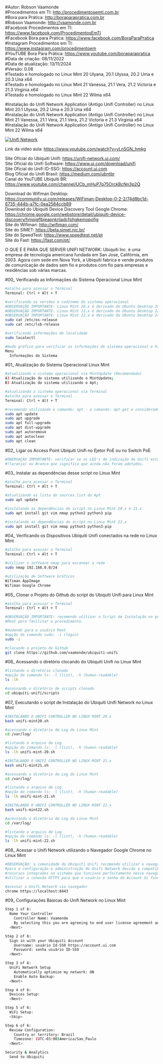 #Autor: Robson Vaamonde<br>
#Procedimentos em TI: http://procedimentosemti.com.br<br>
#Bora para Prática: http://boraparapratica.com.br<br>
#Robson Vaamonde: http://vaamonde.com.br<br>
#Facebook Procedimentos em TI: https://www.facebook.com/ProcedimentosEmTi<br>
#Facebook Bora para Prática: https://www.facebook.com/BoraParaPratica<br>
#Instagram Procedimentos em TI: https://www.instagram.com/procedimentoem<br>
#YouTUBE Bora Para Prática: https://www.youtube.com/boraparapratica<br>
#Data de criação: 08/11/2022<br>
#Data de atualização: 13/11/2024<br>
#Versão: 0.08<br>
#Testado e homologado no Linux Mint 20 Ulyana, 20.1 Ulyssa, 20.2 Uma e 20.3 Una x64<br>
#Testado e homologado no Linux Mint 21 Vanessa, 21.1 Vera, 21.2 Victoria e 21.3 Virginia x64<br>
#Testado e homologado no Linux Mint 22 Wilma x64<br>

#Instalação do Unifi Network Application (Antigo Unifi Controller) no Linux Mint 20.1 Ulyssa, 20.2 Uma e 20.3 Una x64<br>
#Instalação do Unifi Network Application (Antigo Unifi Controller) no Linux Mint 21 Vanessa, 21.1 Vera, 21.1 Vera, 21.2 Victoria e 21.3 Virginia x64<br>
#Instalação do Unifi Network Application (Antigo Unifi Controller) no Linux Mint 22 Wilma x64<br>

[![Unifi Network](http://img.youtube.com/vi/yLnSGN_hmkg/0.jpg)](https://www.youtube.com/watch?v=yLnSGN_hmkg "Unifi Network")

Link da vídeo aula: https://www.youtube.com/watch?v=yLnSGN_hmkg

Site Oficial do Ubiquiti Unifi: https://unifi-network.ui.com/<br>
Site Oficial do Unifi Software: https://www.ui.com/download/unifi<br>
Site Oficial do Unifi ID-SSO: https://account.ui.com<br>
Blog Oficial do Unifi Brasil: https://medium.com/ubntbr<br>
Canal do YouTUBE Ubiquiti BR: https://www.youtube.com/channel/UCb_mHuP7q75OrckBcNn3p2Q

Download do Wifiman Desktop: https://community.ui.com/releases/WiFiman-Desktop-0-2-2/74d8bc1d-6735-444b-a7fc-0ea2584ccb89<br>
Download do Ubiquiti Device Discovery Tool Google Chrome: https://chrome.google.com/webstore/detail/ubiquiti-device-discovery/hmpigflbjeapnknladcfphgkemopofig<br>
Site do Wifiman: http://wifiman.com/<br>
Site do SIMET: https://beta.simet.nic.br/<br>
Site do SpeedTest: https://www.speedtest.net/pt<br>
Site do Fast: https://fast.com/pt/

O QUE É E PARA QUE SERVER UNIFI NETWORK: Ubiquiti Inc. é uma empresa de tecnologia americana fundada em San Jose, Califórnia, em 2003. Agora com sede em Nova York, a Ubiquiti fabrica e vende produtos de comunicação de dados sem fio e produtos com fio para empresas e residências sob várias marcas.

#00_ Verificando as Informações do Sistema Operacional Linux Mint<br>
```bash
#atalho para acessar o Terminal
Terminal: Ctrl + Alt + T

#verificando as versões e codinome do sistema operacional
#OBSERVAÇÃO IMPORTANTE: Linux Mint 20.x é derivado do Ubuntu Desktop 20.04.x Focal Fossa
#OBSERVAÇÃO IMPORTANTE: Linux Mint 21.x é derivado do Ubuntu Desktop 22.04.x Jammy Jellyfish
#OBSERVAÇÃO IMPORTANTE: Linux Mint 22.x é derivado do Ubuntu Desktop 24.04.x Noble Numbat
sudo cat /etc/os-release
sudo cat /etc/lsb-release

#verificando informações de localidade
sudo localectl

#modo gráfico para verificar as informações de sistema operacional e hardware
Menu
  Informações do Sistema
```

#01_ Atualização do Sistema Operacional Linux Mint<br>
```bash
#atualizando o sistema operacional via MintUpdate (Recomendado)
A) Atualização do sistema utilizando o MintUpdate;
B) Atualização do sistema utilizando o Apt;

#atualizando o sistema operacional via Terminal
#atalho para acessar o Terminal
Terminal: Ctrl + Alt + T

#recomendo utilizando o comando: apt - o comando: apt-get e considerado obsoleto
sudo apt update
sudo apt upgrade
sudo apt full-upgrade
sudo apt dist-upgrade
sudo apt autoremove
sudo apt autoclean
sudo apt clean
```

#02_ Ligar os Access Point Ubiquiti Unifi no Ejetor PoE ou no Switch PoE<br>
```bash
#OBERVAÇÃO IMPORTANTE: verificar se os LED's de indicação do Unifi estão na cor: Ambar 
#(laranja) ou Branco que significa que ainda não foram adotados.
```

#03_ Instalar as dependências desse script no Linux Mint<br>
```bash
#atalho para acessar o Terminal
Terminal: Ctrl + Alt + T

#atualizando as lista do sources.list do Apt
sudo apt update

#instalando as dependências do script no Linux Mint 20.x e 21.x
sudo apt install git vim nmap python2 python3 pip

#instalando as dependências do script no Linux Mint 22.x
sudo apt install git vim nmap python3 python3-pip
```

#04_ Verificando os Dispositivos Ubiquiti Unifi conectados na rede no Linux Mint<br>
```bash
#atalho para acessar o Terminal
Terminal: Ctrl + Alt + T

#utilizar o software nmap para escanear a rede
sudo nmap 192.168.0.0/24

#utilização de Software Gráficos
Wifiman AppImage
Wifiman Google Chrome
```

#05_ Clonar o Projeto do Github do script do Ubiquiti Unifi para Linux Mint<br>
```bash
#atalho para acessar o Terminal
Terminal: Ctrl + Alt + T

#OBSERVAÇÃO IMPORTANTE: recomendo utilizar o Script de Instalação no perfil do usuário
#Root para facilitar o procedimento.

#mudando para o usuário Root	
#opção do comando sudo: -i (login)
sudo -i

#clocando o projeto do Github
git clone https://github.com/vaamonde/ubiquiti-unifi
```

#06_ Acessando o diretório clocando do Ubiquiti Unifi no Linux Mint<br>
```bash
#listando o diretório clonado
#opção do comando ls: -l (list), -h (human-readable)
ls -lh

#acessando o diretório de scripts clonado
cd ubiquiti-unifi/scripts
```

#07_ Executando o script de Instalação do Ubiquiti Unifi Network no Linux Mint<br>
```bash
#INSTALANDO O UNIFI CONTROLLER NO LINUX MINT 20.x
bash unifi-mint20.sh

#acessando o diretório de Log do Linux Mint
cd /var/log/

#listando o arquivo de Log
#opção do comando ls: -l (list), -h (human-readable)
ls -lh unifi-mint-20.sh

#INSTALANDO O UNIFI CONTROLLER NO LINUX MINT 21.x
bash unifi-mint21.sh

#acessando o diretório de Log do Linux Mint
cd /var/log/

#listando o arquivo de Log
#opção do comando ls: -l (list), -h (human-readable)
ls -lh unifi-mint-21.sh

#INSTALANDO O UNIFI CONTROLLER NO LINUX MINT 22.x
bash unifi-mint22.sh

#acessando o diretório de Log do Linux Mint
cd /var/log/

#listando o arquivo de Log
#opção do comando ls: -l (list), -h (human-readable)
ls -lh unifi-mint-22.sh
```

#08_ Acessar o Unifi Network utilizando o Navegador Google Chrome no Linux Mint<br>
```bash
#OBSERVAÇÃO: a comunidade do Ubiquiti Unifi recomendo utilizar o navegador Google Chrome
#para a configuração e administração do Unifi Network devido a compatibilidade do Java e
#recursos integrados no sistema que funciona perfeitamente nesse navegador, é recomendado
#utilizar a conexão HTTPS para que o usuário e senha do Account Ui funcione corretamente.

#acessar o Unifi Network via navegador
chrome https://localhost:8443
```

#09_ Configurações Básicas do Unifi Network no Linux Mint<br>
```bash
Step 1 of 6:
  Name Your Controller
    Controller Name: Vaamonde
    By selecting this you are agreeing to end user license agreement and the terms of service: ON 
  <Next>

Step 2 of 6:
  Sign in with your Ubiquiti Account
    Username: usuário Id-SSO https://account.ui.com
    Password: senha usuário ID-SSO 
  <Next>

Step 3 of 6:
  UniFi Network Setup
    Automatically optimize my network: ON
    Enable Auto Backup: 
  <Next>

Step 4 of 6:
  Devices Setup: 
  <Next>

Step 5 of 6:
  WiFi Setup: 
  <Skip>

Step 6 of 6:
  Review Configuration:
    Country or territory: Brazil
    Timezone: (UTC-03:00)America/Sao_Paulo 
  <Next>

Security & Analytics
  Send to Ubiquiti
```